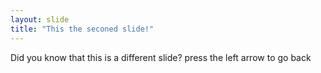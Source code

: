 ```yaml
---
layout: slide
title: "This the seconed slide!"
---
```

Did you know that this is a different slide?
press the left arrow to go back
